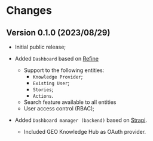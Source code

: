 # Changes

## Version 0.1.0 (2023/08/29)

- Initial public release;

- Added `Dashboard` based on [Refine](https://refine.dev/)
  - Support to the following entities:
    - ``Knowledge Provider``;
    - ``Existing User``;
    - ``Stories``;
    - ``Actions``.
  - Search feature available to all entities
  - User access control (RBAC);

- Added ``Dashboard manager (backend)`` based on [Strapi](https://strapi.io/).
  - Included GEO Knowledge Hub as OAuth provider.
